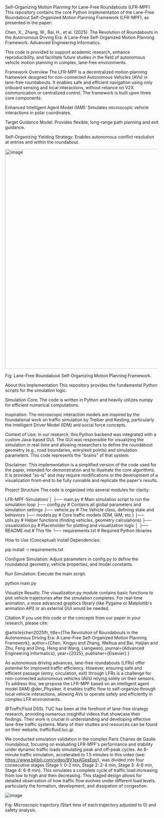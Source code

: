 Self-Organizing Motion Planning for Lane-Free Roundabouts (LFR-MPF)
This repository contains the core Python implementation of the Lane-Free Roundabout Self-Organized Motion Planning Framework (LFR-MPF), as presented in the paper:

Chen, X., Zhang, W., Bai, H., et al. (2025). The Revolution of Roundabouts in the Autonomous Driving Era: A Lane-Free Self-Organized Motion Planning Framework. Advanced Engineering Informatics.

This code is provided to support academic research, enhance reproducibility, and facilitate future studies in the field of autonomous vehicle motion planning in complex, lane-free environments.

Framework Overview
The LFR-MPF is a decentralized motion planning framework designed for non-connected Autonomous Vehicles (AVs) in lane-free roundabouts. It enables safe and efficient navigation using only onboard sensing and local interactions, without reliance on V2X communication or centralized control. The framework is built upon three core components:

Enhanced Intelligent Agent Model (IAM): Simulates microscopic vehicle interactions in polar coordinates.

Target Guidance Model: Provides flexible, long-range path planning and exit guidance.

Self-Organizing Yielding Strategy: Enables autonomous conflict resolution at entries and within the roundabout.

 <img width="886" height="718" alt="image" src="https://github.com/user-attachments/assets/0aebe349-e8cc-4103-8eec-03119afbea0d" />

Fig: Lane-Free Roundabout Self-Organizing Motion Planning Framework.

About this Implementation
This repository provides the fundamental Python scripts for the simulation logic.

Simulation Core: The code is written in Python and heavily utilizes numpy for efficient numerical computations.

Inspiration: The microscopic interaction models are inspired by the foundational work on traffic simulation by Treiber and Kesting, particularly the Intelligent Driver Model (IDM) and social force concepts.

Context of Use: In our research, this Python backend was integrated with a custom Java-based GUI. The GUI was responsible for visualizing the simulation in real-time and allowing researchers to define the roundabout geometry (e.g., road boundaries, entry/exit points) and simulation parameters. This code represents the "brains" of that system.

Disclaimer: This implementation is a simplified version of the code used for the paper, intended for demonstration and to illustrate the core algorithms. It is provided "as-is" and may require modifications or the development of a visualization front-end to be fully runnable and replicate the paper's results.

Project Structure
The code is organized into several modules for clarity:

LFR-MPF-Simulation/
│
├── main.py               # Main simulation script to run the simulation loop
├── config.py             # Contains all global parameters and simulation settings
├── vehicle.py            # The Vehicle class, defining state and behaviors
├── models.py             # Core traffic models (IDM, IAM, etc.)
├── utils.py              # Helper functions (finding vehicles, geometry calculations)
├── visualization.py      # Placeholder for plotting and visualization logic
│
├── README.md             # This file
└── requirements.txt      # Required Python libraries

How to Use (Conceptual)
Install Dependencies:

pip install -r requirements.txt

Configure Simulation: Adjust parameters in config.py to define the roundabout geometry, vehicle properties, and model constants.

Run Simulation: Execute the main script.

python main.py

Visualize Results: The visualization.py module contains basic functions to plot vehicle trajectories after the simulation completes. For real-time animation, a more advanced graphics library (like Pygame or Matplotlib's animation API) or an external GUI would be needed.

Citation
If you use this code or the concepts from our paper in your research, please cite:

@article{chen2025lfr,
  title={The Revolution of Roundabouts in the Autonomous Driving Era: A Lane-Free Self-Organized Motion Planning Framework},
  author={Chen, Xingyu and Zhang, Weihua and Bai, Haijian and Zhu, Feng and Ding, Heng and Wang, Liangwen},
  journal={Advanced Engineering Informatics},
  year={2025},
  publisher={Elsevier}
}


As autonomous driving advances, lane-free roundabouts (LFRs) offer potential for improved traffic efficiency. However, ensuring safe and efficient passage (entry, circulation, exit) through LFRs is a challenge for non-connected autonomous vehicles (AVs) relying solely on their sensors. To address this, we propose the LFR-MPF based on an intelligent agent model (IAM) @der_Physiker. It enables traffic flow to self-organize through local vehicle interactions, allowing AVs to operate safely and efficiently in complex LFR environments.

@TrafficFluid DSSL TUC has been at the forefront of lane-free strategy research, providing numerous insightful videos that showcase their findings. Their work is crucial in understanding and developing effective lane-free traffic systems. Many of their studies and resources can be found on their website, trafficfluid.tuc.gr.

We conducted simulation validation in the complex Paris Charles de Gaulle roundabout, focusing on evaluating LFR-MPF's performance and stability under dynamic traffic loads simulating peak and off-peak cycles. An 8-minute traffic simulation, accelerated to 1.5 minutes in this video (see: https://www.bilibili.com/video/BV1exAGesEqr/), was divided into four consecutive stages (Stage 1: 0-2 min, Stage 2: 2-4 min, Stage 3: 4-6 min, Stage 4: 6-8 min). This simulates a complete cycle of traffic load increasing from low to high and then decreasing. This staged design allows for detailed observation of how traffic flow evolves under different load levels, particularly the formation, development, and dissipation of congestion.

 ![image](https://github.com/user-attachments/assets/b90f529a-c159-4a37-8b03-09e64f7b4a97)

Fig: Microscopic trajectory (Start time of each trajectory adjusted to 0) and safety analysis.
